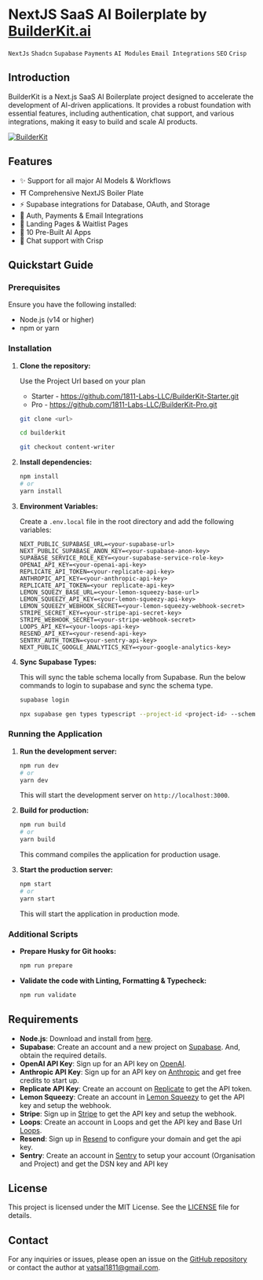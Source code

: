 # NextJS SaaS AI Boilerplate by [BuilderKit.ai](https://www.builderkit.ai)

`NextJs` `Shadcn` `Supabase` `Payments` `AI Modules` `Email Integrations` `SEO` `Crisp`

## Introduction

BuilderKit is a Next.js SaaS AI Boilerplate project designed to accelerate the development of AI-driven applications. It provides a robust foundation with essential features, including authentication, chat support, and various integrations, making it easy to build and scale AI products.

<a href="https://base.builderkit.ai" target="_blank" rel="noopener">
  <picture>
    <img alt="BuilderKit" src="https://base.builderkit.ai/github-cover.webp" />
  </picture>
</a>

## Features

- ✨ Support for all major AI Models & Workflows
- ⛩️ Comprehensive NextJS Boiler Plate
- ⚡️ Supabase integrations for Database, OAuth, and Storage
- 🔗 Auth, Payments & Email Integrations
- 📜 Landing Pages & Waitlist Pages
- 🤖 10 Pre-Built AI Apps
- 💬 Chat support with Crisp

## Quickstart Guide

### Prerequisites

Ensure you have the following installed:

- Node.js (v14 or higher)
- npm or yarn

### Installation

1. **Clone the repository:**

   Use the Project Url based on your plan

   - Starter - https://github.com/1811-Labs-LLC/BuilderKit-Starter.git
   - Pro - https://github.com/1811-Labs-LLC/BuilderKit-Pro.git

   ```sh
   git clone <url>

   cd builderkit

   git checkout content-writer
   ```

2. **Install dependencies:**

   ```sh
   npm install
   # or
   yarn install
   ```

3. **Environment Variables:**

   Create a `.env.local` file in the root directory and add the following variables:

   ```plaintext
   NEXT_PUBLIC_SUPABASE_URL=<your-supabase-url>
   NEXT_PUBLIC_SUPABASE_ANON_KEY=<your-supabase-anon-key>
   SUPABASE_SERVICE_ROLE_KEY=<your-supabase-service-role-key>
   OPENAI_API_KEY=<your-openai-api-key>
   REPLICATE_API_TOKEN=<your-replicate-api-key>
   ANTHROPIC_API_KEY=<your-anthropic-api-key>
   REPLICATE_API_TOKEN=<your replicate-api-key>
   LEMON_SQUEZY_BASE_URL=<your-lemon-squeezy-base-url>
   LEMON_SQUEEZY_API_KEY=<your-lemon-squeezy-api-key>
   LEMON_SQUEEZY_WEBHOOK_SECRET=<your-lemon-squeezy-webhook-secret>
   STRIPE_SECRET_KEY=<your-stripe-api-secret-key>
   STRIPE_WEBHOOK_SECRET=<your-stripe-webhook-secret>
   LOOPS_API_KEY=<your-loops-api-key>
   RESEND_API_KEY=<your-resend-api-key>
   SENTRY_AUTH_TOKEN=<your-sentry-api-key>
   NEXT_PUBLIC_GOOGLE_ANALYTICS_KEY=<your-google-analytics-key>
   ```

4. **Sync Supabase Types:**

   This will sync the table schema locally from Supabase. Run the below commands to login to supabase and sync the schema type.

   ```sh
   supabase login

   npx supabase gen types typescript --project-id <project-id> --schema public > src/types/supabase.ts
   ```

### Running the Application

1. **Run the development server:**

   ```sh
   npm run dev
   # or
   yarn dev
   ```

   This will start the development server on `http://localhost:3000`.

2. **Build for production:**

   ```sh
   npm run build
   # or
   yarn build
   ```

   This command compiles the application for production usage.

3. **Start the production server:**

   ```sh
   npm start
   # or
   yarn start
   ```

   This will start the application in production mode.

### Additional Scripts

- **Prepare Husky for Git hooks:**

  ```sh
  npm run prepare
  ```

- **Validate the code with Linting, Formatting & Typecheck:**

  ```sh
  npm run validate
  ```

## Requirements

- **Node.js**: Download and install from [here](https://nodejs.org/).
- **Supabase**: Create an account and a new project on [Supabase](https://supabase.com/). And, obtain the required details.
- **OpenAI API Key**: Sign up for an API key on [OpenAI](https://openai.com/).
- **Anthropic API Key**: Sign up for an API key on [Anthropic](https://www.anthropic.com/) and get free credits to start up.
- **Replicate API Key**: Create an account on [Replicate](https://replicate.com/) to get the API token.
- **Lemon Squeezy**: Create an account in [Lemon Squeezy](https://www.lemonsqueezy.com/) to get the API key and setup the webhook.
- **Stripe**: Sign up in [Stripe](https://stripe.com) to get the API key and setup the webhook.
- **Loops**: Create an account in Loops and get the API key and Base Url [Loops](https://loops.so/).
- **Resend**: Sign up in [Resend](https://resend.com/) to configure your domain and get the api key.
- **Sentry**: Create an account in [Sentry](https://sentry.io/) to setup your account (Organisation and Project) and get the DSN key and API key

## License

This project is licensed under the MIT License. See the [LICENSE](https://www.builderkit.ai/license) file for details.

## Contact

For any inquiries or issues, please open an issue on the [GitHub repository](https://github.com/1811-Labs-LLC/BuilderKit) or contact the author at [vatsal1811@gmail.com](mailto:vatsal1811@gmail.com).
